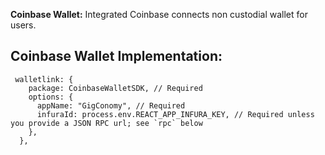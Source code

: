 **Coinbase Wallet:** Integrated Coinbase connects non custodial wallet for users.

## Coinbase Wallet Implementation: 

```
 walletlink: {
    package: CoinbaseWalletSDK, // Required
    options: {
      appName: "GigConomy", // Required
      infuraId: process.env.REACT_APP_INFURA_KEY, // Required unless you provide a JSON RPC url; see `rpc` below
    },
  },

```

